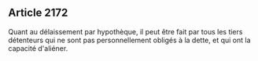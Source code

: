 Article 2172
----
Quant au délaissement par hypothèque, il peut être fait par tous les tiers
détenteurs qui ne sont pas personnellement obligés à la dette, et qui ont la
capacité d'aliéner.

